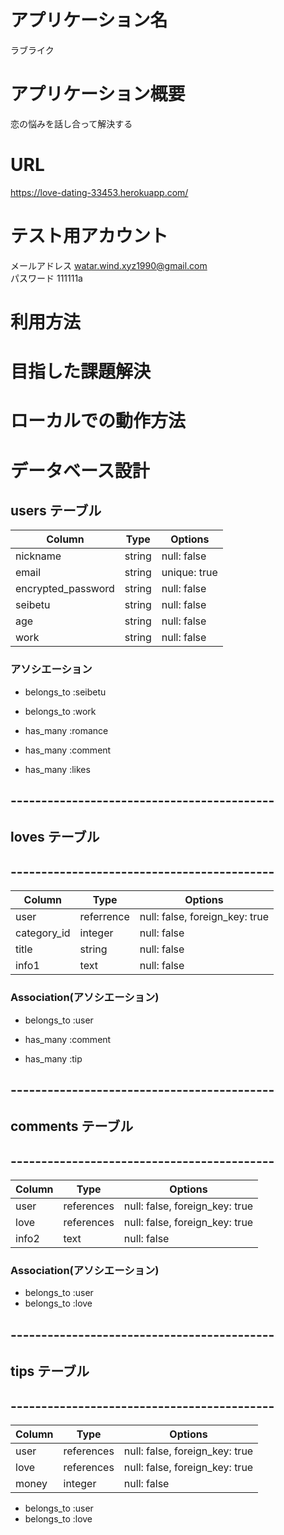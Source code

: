 # アプリケーション名
ラブライク
# アプリケーション概要
恋の悩みを話し合って解決する
# URL
https://love-dating-33453.herokuapp.com/
# テスト用アカウント
メールアドレス watar.wind.xyz1990@gmail.com<br>
パスワード     111111a

# 利用方法

# 目指した課題解決


# ローカルでの動作方法

# データベース設計                       


## users テーブル                              
| Column             | Type   | Options      |
| --------           | ------ | -----------  |
| nickname           | string | null: false  |
| email              | string | unique: true |
| encrypted_password | string | null: false  |
| seibetu            | string | null: false  |
| age                | string | null: false  |
| work               | string | null: false  |

### アソシエーション
- belongs_to :seibetu
- belongs_to :work

- has_many :romance
- has_many :comment
- has_many :likes


## -------------------------------------------
## loves テーブル
## -------------------------------------------
| Column           | Type       | Options     |
| ------           | ------     | ----------- |
| user             | referrence | null: false, foreign_key: true |
| category_id      | integer    | null: false |
| title            | string     | null: false |
| info1            | text       | null: false |


### Association(アソシエーション)

- belongs_to :user

- has_many   :comment
- has_many   :tip




## -------------------------------------------
## comments テーブル
## -------------------------------------------

| Column     | Type       | Options                        |
| ------     | ---------- | ------------------------------ |
| user       | references | null: false, foreign_key: true |
| love       | references | null: false, foreign_key: true |
| info2      | text       | null: false |

### Association(アソシエーション)

- belongs_to :user
- belongs_to :love

## -------------------------------------------
## tips テーブル
## -------------------------------------------

| Column     | Type       | Options                        |
| ------     | ---------- | ------------------------------ |
| user       | references | null: false, foreign_key: true |
| love       | references | null: false, foreign_key: true |
| money      | integer    | null: false                    |

- belongs_to :user
- belongs_to :love